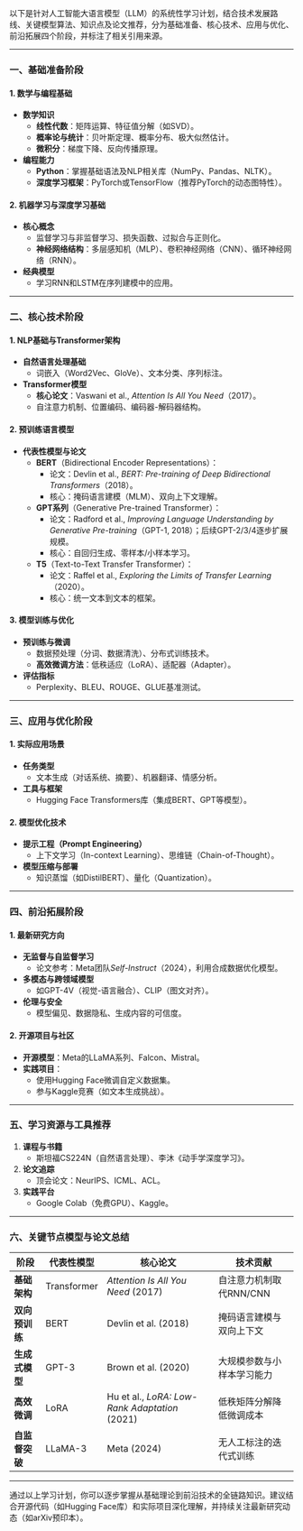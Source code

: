 以下是针对人工智能大语言模型（LLM）的系统性学习计划，结合技术发展路线、关键模型算法、知识点及论文推荐，分为基础准备、核心技术、应用与优化、前沿拓展四个阶段，并标注了相关引用来源。

---

### **一、基础准备阶段**
#### **1. 数学与编程基础**
- **数学知识**  
  - **线性代数**：矩阵运算、特征值分解（如SVD）。  
  - **概率论与统计**：贝叶斯定理、概率分布、极大似然估计。  
  - **微积分**：梯度下降、反向传播原理。  
- **编程能力**  
  - **Python**：掌握基础语法及NLP相关库（NumPy、Pandas、NLTK）。  
  - **深度学习框架**：PyTorch或TensorFlow（推荐PyTorch的动态图特性）。

#### **2. 机器学习与深度学习基础**
- **核心概念**  
  - 监督学习与非监督学习、损失函数、过拟合与正则化。  
  - **神经网络结构**：多层感知机（MLP）、卷积神经网络（CNN）、循环神经网络（RNN）。  
- **经典模型**  
  - 学习RNN和LSTM在序列建模中的应用。

---

### **二、核心技术阶段**
#### **1. NLP基础与Transformer架构**
- **自然语言处理基础**  
  - 词嵌入（Word2Vec、GloVe）、文本分类、序列标注。  
- **Transformer模型**  
  - **核心论文**：Vaswani et al., *Attention Is All You Need*（2017）。  
  - 自注意力机制、位置编码、编码器-解码器结构。

#### **2. 预训练语言模型**
- **代表性模型与论文**  
  - **BERT**（Bidirectional Encoder Representations）：  
    - 论文：Devlin et al., *BERT: Pre-training of Deep Bidirectional Transformers*（2018）。  
    - 核心：掩码语言建模（MLM）、双向上下文理解。  
  - **GPT系列**（Generative Pre-trained Transformer）：  
    - 论文：Radford et al., *Improving Language Understanding by Generative Pre-training*（GPT-1, 2018）；后续GPT-2/3/4逐步扩展规模。  
    - 核心：自回归生成、零样本/小样本学习。  
  - **T5**（Text-to-Text Transfer Transformer）：  
    - 论文：Raffel et al., *Exploring the Limits of Transfer Learning*（2020）。  
    - 核心：统一文本到文本的框架。  

#### **3. 模型训练与优化**
- **预训练与微调**  
  - 数据预处理（分词、数据清洗）、分布式训练技术。  
  - **高效微调方法**：低秩适应（LoRA）、适配器（Adapter）。  
- **评估指标**  
  - Perplexity、BLEU、ROUGE、GLUE基准测试。  

---

### **三、应用与优化阶段**
#### **1. 实际应用场景**
- **任务类型**  
  - 文本生成（对话系统、摘要）、机器翻译、情感分析。  
- **工具与框架**  
  - Hugging Face Transformers库（集成BERT、GPT等模型）。  

#### **2. 模型优化技术**
- **提示工程（Prompt Engineering）**  
  - 上下文学习（In-context Learning）、思维链（Chain-of-Thought）。  
- **模型压缩与部署**  
  - 知识蒸馏（如DistilBERT）、量化（Quantization）。  

---

### **四、前沿拓展阶段**
#### **1. 最新研究方向**
- **无监督与自监督学习**  
  - 论文参考：Meta团队*Self-Instruct*（2024），利用合成数据优化模型。  
- **多模态与跨领域模型**  
  - 如GPT-4V（视觉-语言融合）、CLIP（图文对齐）。  
- **伦理与安全**  
  - 模型偏见、数据隐私、生成内容的可信度。  

#### **2. 开源项目与社区**
- **开源模型**：Meta的LLaMA系列、Falcon、Mistral。  
- **实践项目**：  
  - 使用Hugging Face微调自定义数据集。  
  - 参与Kaggle竞赛（如文本生成挑战）。  

---

### **五、学习资源与工具推荐**
1. **课程与书籍**  
   - 斯坦福CS224N（自然语言处理）、李沐《动手学深度学习》。  
2. **论文追踪**  
   - 顶会论文：NeurIPS、ICML、ACL。  
3. **实践平台**  
   - Google Colab（免费GPU）、Kaggle。  

---

### **六、关键节点模型与论文总结**
| **阶段**       | **代表性模型** | **核心论文**                                   | **技术贡献**                     |  
|----------------|----------------|----------------------------------------------|----------------------------------|  
| **基础架构**   | Transformer    | *Attention Is All You Need* (2017)           | 自注意力机制取代RNN/CNN          |  
| **双向预训练** | BERT           | Devlin et al. (2018)                         | 掩码语言建模与双向上下文          |  
| **生成式模型** | GPT-3          | Brown et al. (2020)                          | 大规模参数与小样本学习能力        |  
| **高效微调**   | LoRA           | Hu et al., *LoRA: Low-Rank Adaptation* (2021)| 低秩矩阵分解降低微调成本          |  
| **自监督突破** | LLaMA-3        | Meta (2024)                                  | 无人工标注的迭代式训练 |  

---

通过以上学习计划，你可以逐步掌握从基础理论到前沿技术的全链路知识。建议结合开源代码（如Hugging Face库）和实际项目深化理解，并持续关注最新研究动态（如arXiv预印本）。
